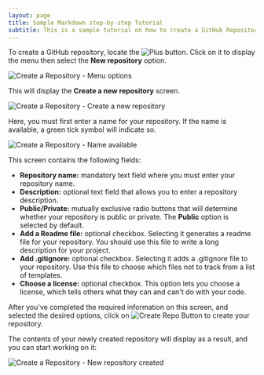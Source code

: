 ```yaml
---
layout: page
title: Sample Markdown step-by-step Tutorial
subtitle: This is a sample tutorial on how to create a GitHub Repository that I created using markdown.
---
```


To create a GitHub repository, locate the ![Plus](/assets/img/create-git-repo/button-plus.png) button. Click on it to display the menu then select the **New repository** option.

![Create a Repository - Menu options](/assets/img/create-git-repo/image-1.png)

This will display the **Create a new repository** screen.

![Create a Repository - Create a new repository](/assets/img/create-git-repo/image-2.png)

Here, you must first enter a name for your repository. If the name is available, a green tick symbol will indicate so.

![Create a Repository - Name available](/assets/img/create-git-repo/image-3.png)

This screen contains the following fields:

* **Repository name:** mandatory text field where you must enter your repository name.
* **Description:** optional text field that allows you to enter a repository description.
* **Public/Private:** mutually exclusive radio buttons that will determine whether your repository is public or private. The **Public** option is selected by default.
* **Add a Readme file:** optional checkbox. Selecting it generates a readme file for your repository. You should use this file to write a long description for your project.
* **Add .gitignore:** optional checkbox. Selecting it adds a .gitignore file to your repository. Use this file to choose which files not to track from a list of templates.
* **Choose a license:** optional checkbox. This option lets you choose a license, which tells others what they can and can't do with your code.

After you've completed the required information on this screen, and selected the desired options, click on ![Create Repo Button](/assets/img/create-git-repo/button-create-repo.png) to create your repository.

The contents of your newly created repository will display as a result, and you can start working on it:

![Create a Repository - New repository created](/assets/img/create-git-repo/image-4.png)